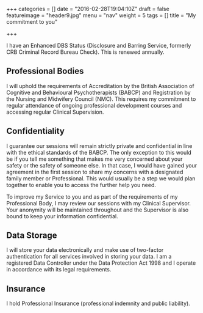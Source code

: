 +++
categories = []
date = "2016-02-28T19:04:10Z"
draft = false
featureimage = "header9.jpg"
menu = "nav"
weight = 5
tags = []
title = "My commitment to you"

+++

I have an Enhanced DBS Status (Disclosure and Barring Service, formerly CRB 
Criminal Record Bureau Check). This is renewed annually.

## Professional Bodies
I will uphold the requirements of Accreditation by the British Association of
Cognitive and Behavioural Psychotherapists (BABCP) and Registration by the
Nursing and Midwifery Council (NMC). This requires my commitment to regular
attendance of ongoing professional development courses and accessing regular
Clinical Supervision.

## Confidentiality
I guarantee our sessions will remain strictly private and confidential in line
with the ethical standards of the BABCP.  The only  exception to this would be
if you tell me something that makes me very concerned about your safety or the
safety of someone else. In that case, I would have gained your agreement in the
first session to share my concerns with a designated family member or
Professional. This would usually be a step we would plan together to enable you
to access the further help you need.

To improve my Service to you and as part of the requirements of my Professional
Body, I may review our sessions with my Clinical Supervisor. Your anonymity
will be maintained throughout and the Supervisor is also bound to keep your
information confidential.

## Data Storage
I will store your data electronically and make use of two-factor authentication
for all services involved in storing your data. I am a registered Data
Controller under the Data Protection Act 1998 and I
operate in accordance with its legal requirements.

## Insurance
I hold Professional Insurance (professional indemnity and public liability).
